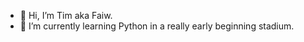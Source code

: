 - 👋 Hi, I’m Tim aka Faiw.
- 🌱 I’m currently learning Python in a really early beginning stadium.

<!---
Faiw420/Faiw420 is a ✨ special ✨ repository because its `README.md` (this file) appears on your GitHub profile.
You can click the Preview link to take a look at your changes.
--->
